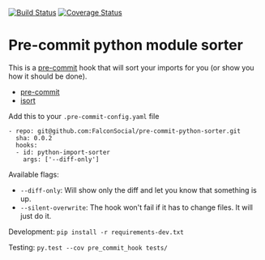 [![Build Status](https://travis-ci.org/FalconSocial/pre-commit-python-sorter.svg?branch=master)](https://travis-ci.org/FalconSocial/pre-commit-python-sorter)
[![Coverage Status](https://img.shields.io/coveralls/FalconSocial/pre-commit-python-sorter.svg)](https://coveralls.io/r/FalconSocial/pre-commit-python-sorter)


Pre-commit python module sorter
===============================

This is a [pre-commit](https://github.com/pre-commit) hook that will sort your
imports for you (or show you how it should be done).

* [pre-commit](https://github.com/pre-commit)
* [isort](https://github.com/timothycrosley/isort)


Add this to your ``.pre-commit-config.yaml`` file

    - repo: git@github.com:FalconSocial/pre-commit-python-sorter.git
      sha: 0.0.2
      hooks:
      - id: python-import-sorter
        args: ['--diff-only']

Available flags:

* ``--diff-only``: Will show only the diff and let you know that something is up.
* ``--silent-overwrite``: The hook won't fail if it has to change files. It will
    just do it.

Development: ``pip install -r requirements-dev.txt``

Testing: ``py.test --cov pre_commit_hook tests/``

